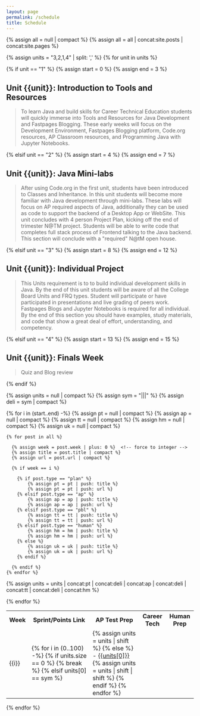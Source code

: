 ```yaml
---
layout: page
permalink: /schedule
title: Schedule
---
```


<!-- posts and pages used as sources -->
{% assign all = null | compact %}
{% assign all = all | concat:site.posts | concat:site.pages %}

<!-- Setup order for Units -->
{% assign units = "3,2,1,4" | split: ',' %}
{% for unit in units %}

  <!-- Each Unit has a range of weeks and a heading -->
  {% if unit == "1" %} 
      {% assign start = 0 %}
      {% assign end = 3 %}
## Unit {{unit}}: Introduction to Tools and Resources
  > To learn Java and build skills for Career Technical Education students will quickly immerse into Tools and Resources for Java Development and Fastpages Blogging.  These early weeks will focus on the Development Environment, Fastpages Blogging platform, Code.org resources, AP Classroom resources, and Programming Java with Jupyter Notebooks.

  {% elsif unit == "2" %} 
      {% assign start = 4 %}
      {% assign end = 7 %}
## Unit {{unit}}: Java Mini-labs
  > After using Code.org in the first unit, students have been introduced to Classes and Inheritance.  In this unit students will become more familiar with Java development through mini-labs.  These labs will focus on AP required aspects of Java, additionally they can be used as code to support the backend of a Desktop App or WebSite. This unit concludes with 4 person Project Plan, kicking off the end of trimester N@TM project.   Students will be able to write code that completes full stack process of Frontend talking to the Java backend.  This section will conclude with a "required" N@tM open house.

  {% elsif unit == "3" %} 
      {% assign start = 8 %}
      {% assign end = 12 %}
## Unit {{unit}}: Individual Project
  > This Units requirement is to to build individual development skills in Java.  By the end of this unit students will be aware of all the College Board Units and FRQ types.   Student will participate or have participated in presentations and live grading of peers work.  Fastpages Blogs and Jupyter Notebooks is required for all individual.   By the end of this section you should have examples, study materials, and code that show a great deal of effort, understanding, and competency.
      
  {% elsif unit == "4" %} 
      {% assign start = 13 %}
      {% assign end = 15 %}
## Unit {{unit}}: Finals Week
  > Quiz and Blog review
      
  {% endif %}

  <!-- Column Headings for Blogs -->
  <table>
      <tr>
        <th>Week</th>
        <th>Sprint/Points Link</th>
        <th>AP Test Prep</th>
        <th>Career Tech</th>
        <th>Human Prep</th>
      </tr>

  <!-- These loops group blogs according to Type and Week -->
  {% assign units = null | compact %}  <!-- empty array -->
  {% assign sym = "|||" %}  <!-- string/symbol used a separator  -->
  {% assign deli = sym | compact %} <!-- force to array element -->

  {% for i in (start..end) -%}
    {% assign pt = null | compact %} <!-- empty array -->
    {% assign ap = null | compact %}
    {% assign tt = null | compact %}
    {% assign hm = null | compact %}
    {% assign uk = null | compact %}

  <!-- looping through all posts -->
    {% for post in all %}

  <!-- prepare data blog post data for evaluation -->
      {% assign week = post.week | plus: 0 %}  <!-- force to integer -->
      {% assign title = post.title | compact %}
      {% assign url = post.url | compact %}

  <!-- process posts for current week -->
      {% if week == i %} 

  <!-- organizing blogs by type -->
        {% if post.type == "plan" %} 
            {% assign pt = pt | push: title %}
            {% assign pt = pt | push: url %}
        {% elsif post.type == "ap" %}
            {% assign ap = ap | push: title %}
            {% assign ap = ap | push: url %}  
        {% elsif post.type == "pbl" %}
            {% assign tt = tt | push: title %}
            {% assign tt = tt | push: url %} 
        {% elsif post.type == "human" %}
            {% assign hm = hm | push: title %}
            {% assign hm = hm | push: url %} 
        {% else %}
            {% assign uk = uk | push: title %}
            {% assign uk = uk | push: url %}     
        {% endif %}

      {% endif %}
    {% endfor %}

  <!-- ordering blogs and inserting column delimiters -->
  {% assign units = units | concat:pt | concat:deli | concat:ap | concat:deli | concat:tt | concat:deli | concat:hm %}

  <!-- Display documents by type-->
  <tr>
  <td> {{i}} </td> 
  <td>
  {% for i in (0..100) -%}   <!-- forever loop -->
    {% if units.size == 0 %} <!-- break loop when data is empty -->
      {% break %}
    {% elsif units[0] == sym %} <!-- make new column -->
      </td>
      <td>
      {% assign units = units | shift %} <!-- remove delimiter -->
    {% else %} <!-- make a link in the column -->
      - <a href="{{site.baseurl}}/{{units[1]}}">{{units[0]}}</a> <br/> 
      {% assign units = units | shift | shift %} <!-- remove title and url -->
    {% endif %}
  {% endfor %}
  </td>
  </tr>
  {% endfor %}

  </table>
{% endfor %}
